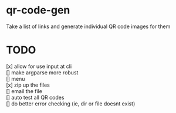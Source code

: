 # qr-code-gen
Take a list of links and generate individual QR code images for them

# TODO
[x] allow for use input at cli <br>
[] make argparse more robust <br>
[] menu <br>
[x] zip up the files <br>
[] email the file <br>
[] auto test all QR codes <br>
[] do better error checking (ie, dir or file doesnt exist)